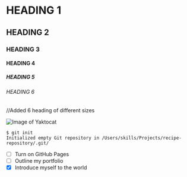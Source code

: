 # HEADING 1
## HEADING 2
### HEADING 3
#### HEADING 4
##### HEADING 5
###### HEADING 6

//Added 6 heading of different sizes

![Image of Yaktocat](https://octodex.github.com/images/yaktocat.png)

```
$ git init
Initialized empty Git repository in /Users/skills/Projects/recipe-repository/.git/
```
- [ ] Turn on GitHub Pages
- [ ] Outline my portfolio
- [x] Introduce myself to the world
